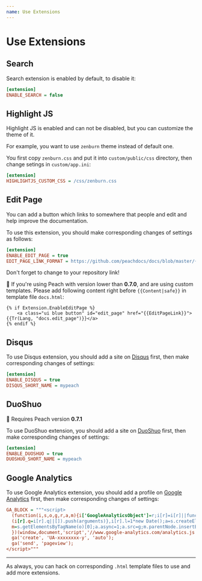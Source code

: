 ```yaml
---
name: Use Extensions
---
```


# Use Extensions

## Search

Search extension is enabled by default, to disable it:

```ini
[extension]
ENABLE_SEARCH = false
```

## Highlight JS

Highlight JS is enabled and can not be disabled, but you can customize the theme of it.

For example, you want to use `zenburn` theme instead of default one. 

You first copy `zenburn.css` and put it into `custom/public/css` directory, then change setings in `custom/app.ini`:

```ini
[extension]
HIGHLIGHTJS_CUSTOM_CSS = /css/zenburn.css
```

## Edit Page

You can add a button which links to somewhere that people and edit and help improve the documentation.

To use this extension, you should make corresponding changes of settings as follows:

```ini
[extension]
ENABLE_EDIT_PAGE = true
EDIT_PAGE_LINK_FORMAT = https://github.com/peachdocs/docs/blob/master/{lang}/{blob}
```

Don't forget to change to your repository link!

:white_flower: If you're using Peach with version lower than **0.7.0**, and are using custom templates. Please add following content right before `{{Content|safe}}` in template file `docs.html`:

```django
{% if Extension.EnableEditPage %}
	<a class="ui blue button" id="edit_page" href="{{EditPageLink}}">{{Tr(Lang, "docs.edit_page")}}</a>
{% endif %}
```

## Disqus

To use Disqus extension, you should add a site on [Disqus](https://disqus.com/) first, then make corresponding changes of settings:

```ini
[extension]
ENABLE_DISQUS = true
DISQUS_SHORT_NAME = mypeach
```

## DuoShuo

:white_flower: Requires Peach version **0.7.1**

To use DuoShuo extension, you should add a site on [DuoShuo](http://duoshuo.com/) first, then make corresponding changes of settings:

```ini
[extension]
ENABLE_DUOSHUO = true
DUOSHUO_SHORT_NAME = mypeach
```

## Google Analytics

To use Google Analytics extension, you should add a profile on [Google Analytics](http://www.google.com/analytics/) first, then make corresponding changes of settings:

```ini
GA_BLOCK = """<script>
  (function(i,s,o,g,r,a,m){i['GoogleAnalyticsObject']=r;i[r]=i[r]||function(){
  (i[r].q=i[r].q||[]).push(arguments)},i[r].l=1*new Date();a=s.createElement(o),
  m=s.getElementsByTagName(o)[0];a.async=1;a.src=g;m.parentNode.insertBefore(a,m)
  })(window,document,'script','//www.google-analytics.com/analytics.js','ga');
  ga('create', 'UA-xxxxxxxx-y', 'auto');
  ga('send', 'pageview');
</script>"""
```

---

As always, you can hack on corresponding `.html` template files to use and add more extensions.